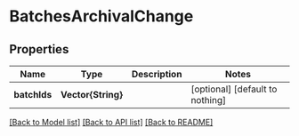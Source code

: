 # BatchesArchivalChange


## Properties
Name | Type | Description | Notes
------------ | ------------- | ------------- | -------------
**batchIds** | **Vector{String}** |  | [optional] [default to nothing]


[[Back to Model list]](../README.md#models) [[Back to API list]](../README.md#api-endpoints) [[Back to README]](../README.md)


